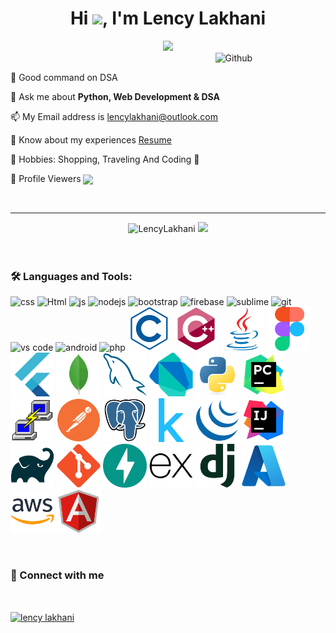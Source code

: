 <h1 align='center'>Hi <img src="https://github.com/TheDudeThatCode/TheDudeThatCode/blob/master/Assets/Hi.gif" width="30px"/>, I'm Lency Lakhani</h1>
<div align="center">
 <a href="https://git.io/typing-svg">
   <img src="https://readme-typing-svg.herokuapp.com?color=%23F70F0F&size=23&width=650&lines=I'm+passionate+about+Python+and+Web+development">
</a>
</div>
<img width="35%" align="right" alt="Github" src="https://user-images.githubusercontent.com/74038190/213760677-e45ca5f7-d1aa-4c2c-91e0-573819287304.gif" /> 
<br>

 📌 Good command on DSA

 💬 Ask me about <b>Python, Web Development & DSA</b>

 📫 My Email address is lencylakhani@outlook.com
 
 📄 Know about my experiences <a href='https://drive.google.com/file/d/1pF9TAyL6LPZ7FfstXFI5Q6d6nDDIcS6O/view?usp=sharing'>Resume</a>

 💛 Hobbies: Shopping, Traveling And Coding 💛
 
 👀 Profile Viewers  <img src='https://profile-counter.glitch.me/LencyLakhani/count.svg' height='20' align='center'>

<br>
<hr>

<div align='center'>
 <img src="https://github-readme-stats.vercel.app/api/top-langs?username=LencyLakhani&show_icons=true&locale=en&layout=compact" alt="LencyLakhani" height='200'>
 <img src='https://github-readme-stats.vercel.app/api?username=LencyLakhani&show_icons=true&theme=dracula' height='200'>
</div>

<br>
<br>

<h3 align="left">🛠️ Languages and Tools:</h3>
<p align="left"> 
 <img src="https://media.giphy.com/media/fsEaZldNC8A1PJ3mwp/giphy.gif/200w.webp" width="70" alt='css'>
 <img src="https://media.giphy.com/media/XAxylRMCdpbEWUAvr8/giphy.gif/200w.webp" width='70' alt='Html'>
 <img src="https://media.giphy.com/media/ln7z2eWriiQAllfVcn/giphy.gif/200w.webp" width='70' alt="js">
 <img src="https://media.giphy.com/media/kdFc8fubgS31b8DsVu/giphy.gif/200w.webp" width='70' alt="nodejs">
 <img src='https://media.giphy.com/media/Sr8xDpMwVKOHUWDVRD/giphy.gif/200w.webp' width='70' alt='bootstrap'>
 <img src='https://media.giphy.com/media/Ri2TUcKlaOcaDBxFpY/giphy.gif/200w.webp' width='70' alt='firebase'>
 <img src='https://media.giphy.com/media/jnDKffgCfGYOp6cMTK/giphy.gif/200w.webp' width='70' alt='sublime'>
 <img src='https://media.giphy.com/media/kH1DBkPNyZPOk0BxrM/giphy.gif/200w.webp' width='70' alt='git'>
 <img src='https://media.giphy.com/media/IdyAQJVN2kVPNUrojM/giphy.gif/200w.webp' width='70' alt='vs code'>
 <img src='https://media.giphy.com/media/UQJlZ2OcaCA2RLfGiZ/giphy.gif/200w.webp' width='70' alt='android'>
 <img src='https://media.giphy.com/media/JqDcpPX8vWahUny0pE/giphy.gif/200w.webp' width='70' alt='php'>

 <img src='c-line.svg' width='70' alt='c'>
 <img src='cplusplus-original.svg' width='70' alt='c++'>
 <img src='java-original.svg' width='70' alt='java'>
 <img src='figma-original.svg' width='70' alt='figma'>
 <img src='flutter-original.svg' width='70' alt='flutter'>
 <img src='mongodb-original.svg' width='70' alt='mongodb'>
 <img src='mysql-original.svg' width='70' alt='mysql'>
 <img src='dart-original.svg' width='70' alt='dart'>
 
 <img src='Python.svg' width='70' alt='python'>
 <img src='PyCharm.svg' width='70' alt='pycharm'>
 <img src='PuTTY.svg' width='70' alt='putty'>
 <img src='Postman.svg' width='70' alt='postman'>
 <img src='PostgresSQL.svg' width='70' alt='postgresSQL'>
 <img src='Kaggle.svg' width='70' alt='kaggle'>
 <img src='jQuery.svg' width='70' alt='jQuery'>
 <img src='IntelliJ IDEA.svg' width='70' alt='intellij idea'>
 <img src='Gradle.svg' width='70' alt='gradle'>
 <img src='Git.svg' width='70' alt='git'>
 <img src='FastAPI.svg' width='70' alt='fastapi'>
 <img src='Express.svg' width='70' alt='express'>
 <img src='Django.svg' width='70' alt='django'>
 <img src='Azure.svg' width='70' alt='azure'>
 <img src='AWS.svg' width='70' alt='aws'>
 <img src='AngularJS.svg' width='70' alt='angular'>
</p>
<br>

<h3>📱 Connect with me</h3>
<br>
 <p align="left">
 <a href="https://www.linkedin.com/in/lency-lakhani-b782021a9/" target="blank"><img align="center" src="https://cdn.jsdelivr.net/npm/simple-icons@3.0.1/icons/linkedin.svg" alt="lency lakhani" height="30" width="40" /></a>
</p>

<br>
